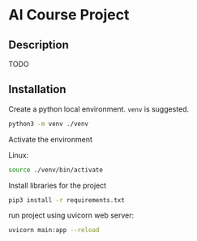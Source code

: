 # AI Course Project

## Description

TODO

## Installation

Create a python local environment. `venv` is suggested.

```bash
python3 -m venv ./venv
```

Activate the environment

Linux:
```bash
source ./venv/bin/activate
```

Install libraries for the project

```bash
pip3 install -r requirements.txt
```

run project using uvicorn web server:
```bash
uvicorn main:app --reload
```